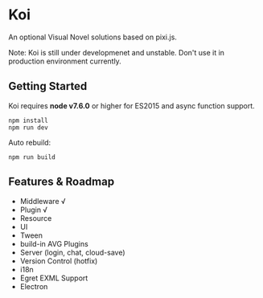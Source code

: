 # Koi

  An optional Visual Novel solutions based on pixi.js.

  Note: Koi is still under developmenet and unstable. Don't use it in production environment currently.

## Getting Started

Koi requires __node v7.6.0__ or higher for ES2015 and async function support.

```
npm install
npm run dev
```

Auto rebuild: 
```
npm run build
```

## Features & Roadmap
* Middleware √
* Plugin √
* Resource
* UI
* Tween
* build-in AVG Plugins
* Server (login, chat, cloud-save)
* Version Control (hotfix)
* i18n
* Egret EXML Support
* Electron